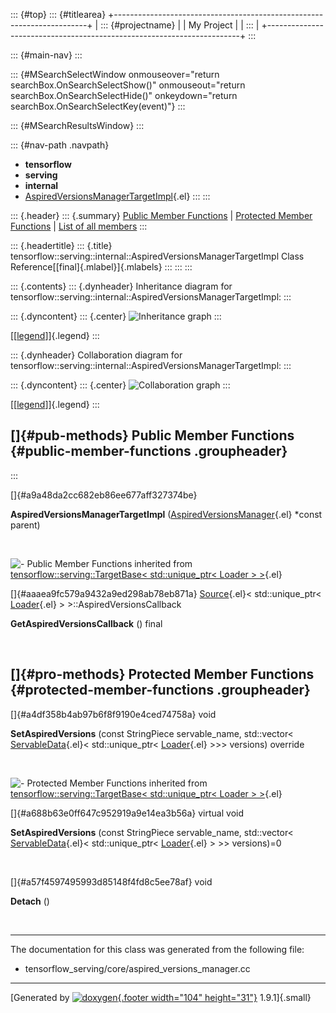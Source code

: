 ::: {#top}
::: {#titlearea}
+-----------------------------------------------------------------------+
| ::: {#projectname}                                                    |
| My Project                                                            |
| :::                                                                   |
+-----------------------------------------------------------------------+
:::

::: {#main-nav}
:::

::: {#MSearchSelectWindow onmouseover="return searchBox.OnSearchSelectShow()" onmouseout="return searchBox.OnSearchSelectHide()" onkeydown="return searchBox.OnSearchSelectKey(event)"}
:::

::: {#MSearchResultsWindow}
:::

::: {#nav-path .navpath}
-   **tensorflow**
-   **serving**
-   **internal**
-   [AspiredVersionsManagerTargetImpl](classtensorflow_1_1serving_1_1internal_1_1AspiredVersionsManagerTargetImpl.html){.el}
:::
:::

::: {.header}
::: {.summary}
[Public Member Functions](#pub-methods) \| [Protected Member
Functions](#pro-methods) \| [List of all
members](classtensorflow_1_1serving_1_1internal_1_1AspiredVersionsManagerTargetImpl-members.html)
:::

::: {.headertitle}
::: {.title}
tensorflow::serving::internal::AspiredVersionsManagerTargetImpl Class
Reference[[final]{.mlabel}]{.mlabels}
:::
:::
:::

::: {.contents}
::: {.dynheader}
Inheritance diagram for
tensorflow::serving::internal::AspiredVersionsManagerTargetImpl:
:::

::: {.dyncontent}
::: {.center}
![Inheritance
graph](classtensorflow_1_1serving_1_1internal_1_1AspiredVersionsManagerTargetImpl__inherit__graph.png)
:::

[\[[legend](graph_legend.html)\]]{.legend}
:::

::: {.dynheader}
Collaboration diagram for
tensorflow::serving::internal::AspiredVersionsManagerTargetImpl:
:::

::: {.dyncontent}
::: {.center}
![Collaboration
graph](classtensorflow_1_1serving_1_1internal_1_1AspiredVersionsManagerTargetImpl__coll__graph.png)
:::

[\[[legend](graph_legend.html)\]]{.legend}
:::

[]{#pub-methods} Public Member Functions {#public-member-functions .groupheader}
----------------------------------------
:::

[]{#a9a48da2cc682eb86ee677aff327374be}  

**AspiredVersionsManagerTargetImpl**
([AspiredVersionsManager](classtensorflow_1_1serving_1_1AspiredVersionsManager.html){.el}
\*const parent)

 

![-](closed.png) Public Member Functions inherited from
[tensorflow::serving::TargetBase\< std::unique\_ptr\< Loader \>
\>](classtensorflow_1_1serving_1_1TargetBase.html){.el}

[]{#aaaea9fc579a9432a9ed298ab78eb871a}
[Source](classtensorflow_1_1serving_1_1Source.html){.el}\<
std::unique\_ptr\<
[Loader](classtensorflow_1_1serving_1_1Loader.html){.el} \>
\>::AspiredVersionsCallback 

**GetAspiredVersionsCallback** () final

 

[]{#pro-methods} Protected Member Functions {#protected-member-functions .groupheader}
-------------------------------------------

[]{#a4df358b4ab97b6f8f9190e4ced74758a} void 

**SetAspiredVersions** (const StringPiece servable\_name, std::vector\<
[ServableData](classtensorflow_1_1serving_1_1ServableData.html){.el}\<
std::unique\_ptr\<
[Loader](classtensorflow_1_1serving_1_1Loader.html){.el} \>\>\>
versions) override

 

![-](closed.png) Protected Member Functions inherited from
[tensorflow::serving::TargetBase\< std::unique\_ptr\< Loader \>
\>](classtensorflow_1_1serving_1_1TargetBase.html){.el}

[]{#a688b63e0ff647c952919a9e14ea3b56a} virtual void 

**SetAspiredVersions** (const StringPiece servable\_name, std::vector\<
[ServableData](classtensorflow_1_1serving_1_1ServableData.html){.el}\<
std::unique\_ptr\<
[Loader](classtensorflow_1_1serving_1_1Loader.html){.el} \> \>\>
versions)=0

 

[]{#a57f4597495993d85148f4fd8c5ee78af} void 

**Detach** ()

 

------------------------------------------------------------------------

The documentation for this class was generated from the following file:

-   tensorflow\_serving/core/aspired\_versions\_manager.cc

------------------------------------------------------------------------

[Generated by [![doxygen](doxygen.svg){.footer width="104"
height="31"}](https://www.doxygen.org/index.html) 1.9.1]{.small}
